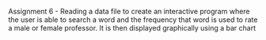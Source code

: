 Assignment 6 - Reading a data file to create an interactive program where the user is able to search a word and the frequency that word is used to rate a male or female professor. It is then displayed graphically using a bar chart 

